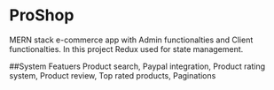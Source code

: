 # ProShop

MERN stack e-commerce app with Admin functionalties and Client functionalties.
In this project Redux used for state management.

##System Featuers
Product search, Paypal integration, Product rating system,
Product review, Top rated products, Paginations

